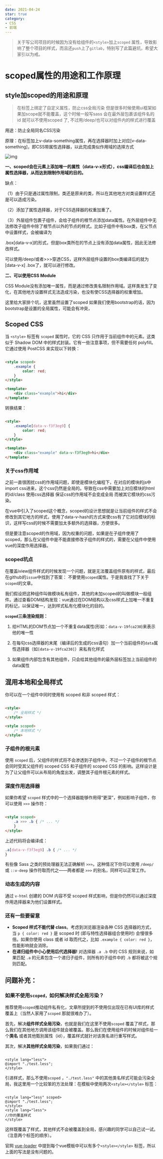 ```yaml
---
date: 2021-04-24
star: true
category:
- CSS
- 前端
---
```


> 关于写公司项目的时候因为没有给组件的`<style>`加上`scoped` 属性，导致影响了整个项目的样式，而且还`push`上了`gitlab`，特别写了此篇避坑，希望大家引以为戒。

# scoped属性的用途和工作原理

## style加scoped的用途和原理

> 在标签上绑定了自定义属性，防止css全局污染
> 但是很多时候使用ui框架如果加scope就不能覆盖，这个时候一般写sass 会在最外层包裹该组件名的id 就可以不使用scoped 了, 不过用/deep/也可以对组件内的样式进行覆盖

用途：防止全局同名CSS污染

原理：在标签加上v-data-something属性，再在选择器时加上对应[v-data-something]，即CSS带属性选择器，以此完成类似作用域的选择方式

![img](https://pic2.zhimg.com/80/v2-75d8c9a12c8b3049677f09fdf72a14dd_720w.png)

**一、scoped会在元素上添加唯一的属性（data-v-x形式），css编译后也会加上属性选择器，从而达到限制作用域的目的。**

缺点：

（1）由于只是通过属性限制，类还是原来的类，所以在其他地方对类设置样式还是可以造成污染。

（2）添加了属性选择器，对于CSS选择器的权重加重了。

（3）外层组件包裹子组件，会给子组件的根节点添加data属性。在外层组件中无法修改子组件中除了根节点以外的节点的样式。比如子组件中有box类，在父节点中设置样式，会被编译为

.box[data-v-x]的形式，但是box类所在的节点上没有添加data属性，因此无法修改样式。

可以使用/deep/或者>>>穿透CSS，这样外层组件设置的box类编译后的就为[data-v-x] .box了，就可以进行修改。

**二、可以使用CSS Module**

CSS Module没有添加唯一属性，而是通过修改类名限制作用域。这样类发生了变化，在其他地方设置样式无法造成污染，也没有使CSS选择器的权重增加。

这里给大家排个坑，这里虽然设置了scoped 如果我们使用bootstrap的话，因为bootstrap是设置的全局属性，可能会有冲突，

## Scoped CSS

当 `<style>` 标签有 `scoped` 属性时，它的 CSS 只作用于当前组件中的元素。这类似于 Shadow DOM 中的样式封装。它有一些注意事项，但不需要任何 polyfill。它通过使用 PostCSS 来实现以下转换：

```html

<style scoped>
    .example {
        color: red;
    }
</style>

<template>
    <div class="example">hi</div>
</template>
```

转换结果：

```html

<style>
    .example[data-v-f3f3eg9] {
        color: red;
    }
</style>

<template>
    <div class="example" data-v-f3f3eg9>hi</div>
</template>
```

### 关于css作用域

之前一直很困扰css的作用域问题，即使是模块化编程下，在对应的模块的js中import css进来，这个css仍然是全局的。导致在css中需要加上对应模块的html的id/class 使用css选择器 保证css的作用域不会变成全局
而被其它模块的css污染。

在vue中引入了scoped这个概念，scoped的设计思想就是让当前组件的样式不会修改到其它地方的样式，使用了data-v-hash的方式来使css有了它对应模块的标识，这样写css的时候不需要加太多额外的选择器，方便很多。

但是要注意scoped的作用域，因为权重的问题，如果是在子组件使用了scoped，那么在父组件中是不能直接修改子组件的样式的，需要在父组件中使用vue的深度作用选择器。

### scoped坑点

在覆盖iview组件样式的时候发现一个问题，就是无法覆盖组件原有的样式，最后在github的`issue`中找到了答案： 不要使用`scoped`属性。于是我查找了下关于`scoped`的文章。

我们假设把这种组件叫做模块私有组件，其他的未加scoped的叫做模块一般组件。通过查看DOM结构发现：vue通过在DOM结构以及css样式上加唯一不重复的标记，以保证唯一，达到样式私有化模块化的目的。

**`scoped`三条渲染规则：**

1. 给HTML的DOM节点加一个不重复data属性(形如：`data-v-19fca230`)来表示他的唯一性

2. 在每句css选择器的末尾（编译后的生成的css语句）加一个当前组件的`data`属性选择器（如`[data-v-19fca230]`）来私有化样式

3. 如果组件内部包含有其他组件，只会给其他组件的最外层标签加上当前组件的data属性

## 混用本地和全局样式

你可以在一个组件中同时使用有 scoped 和非 scoped 样式：

```html

<style>
    /* 全局样式 */
</style>

<style scoped>
    /* 本地样式 */
</style>
```

### 子组件的根元素

使用 `scoped` 后，父组件的样式将不会渗透到子组件中。不过一个子组件的根节点会同时受其父组件的 scoped CSS 和子组件的 scoped CSS 的影响。这样设计是为了让父组件可以从布局的角度出发，调整其子组件根元素的样式。

### 深度作用选择器

如果你希望 `scoped` 样式中的一个选择器能够作用得“更深”，例如影响子组件，你可以使用 `>>>` 操作符：

```html

<style scoped>
    .a >>> .b { /* ... */
    }
</style>
```

上述代码将会编译成：

```css
.a[data-v-f3f3eg9] .b { /* ... */
}
```

有些像 Sass 之类的预处理器无法正确解析 `>>>`。这种情况下你可以使用 `/deep/` 或 `::v-deep` 操作符取而代之——两者都是 `>>>` 的别名，同样可以正常工作。

### 动态生成的内容

通过 `v-html` 创建的 DOM 内容不受 scoped 样式影响，但是你仍然可以通过深度作用选择器来为他们设置样式。

### 还有一些要留意

- **Scoped 样式不能代替 class**。考虑到浏览器渲染各种 CSS 选择器的方式，当 `p { color: red }` 是 scoped 时 (即与特性选择器组合使用时) 会慢很多倍。如果你使用 class 或者 id
  取而代之，比如 `.example { color: red }`，性能影响就会消除。
- **在递归组件中小心使用后代选择器!** 对选择器 `.a .b` 中的 CSS 规则来说，如果匹配 `.a` 的元素包含一个递归子组件，则所有的子组件中的 `.b` 都将被这个规则匹配。

## **问题补充：**

### 如果不使用`scoped，`如何解决样式全局污染？

推荐使用`scoped`推动组件私有化，文章所提到的不使用仅出现在已有UI库的样式覆盖上（当然人家用了`scoped` 那就很难办了）。

首先，解决**组件样式全局污染**，也就是我们在这里不使用`scoped` 覆盖了样式，那么我们在其他地方调用该组件就会被覆盖。那么我们在使用组件的时候对组件给一个**类名** 或者其他甄别属性（id），覆盖样式就针对该类名进行重写样式。

其次，解决**其他样式全局污染**，如果我们通过：

```vue

<style lang="less">
@import "./test.less";
</style>
```

引进样式，那么不使用`scoped` ，`"./test.less"` 中的其他类名样式可能会污染全局，我这里用一个比较笨的方法处理：在模板中使用两次`<style></style>` 标签：

```vue

<style lang="less" scoped>
@import "./test.less";
</style>
<style lang="less">
//你的覆盖样式
</style>
```

这样既覆盖了样式，其他样式不会被覆盖到全局，感兴趣的同学可以自己试一试。（注意两个标签的顺序）。

官网 [vue-loader](https://vue-loader.vuejs.org/zh/guide/scoped-css.html) 中提到每个vue模板中可以有多个`<style></style>`
标签，所以上面的写法是没有问题的。

